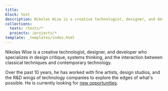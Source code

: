```yaml
---
title:
block: text
description: Nikolas Wise is a creative technologist, designer, and developer in Portland who specializes in design critique, systems thinking, and the interaction between classical techniques and contemporary technology.
collections:
  texts: /texts/*
  projects: /projects/*
template: _templates/index.html
---
```


Nikolas Wise is a creative technologist, designer, and developer who specializes in design critique, systems thinking, and the interaction between classical techniques and contemporary technology.

Over the past 10 years, he has worked with fine artists, design studios, and the R&D wings of technology companies to explore the edges of what's possible. He is currently looking for [new opportunities](/collaborate).